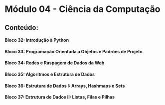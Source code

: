 # Módulo 04 - Ciência da Computação
## Conteúdo:

#### Bloco 32: Introdução à Python
#### Bloco 33: Programação Orientada a Objetos e Padrões de Projeto
#### Bloco 34: Redes e Raspagem de Dados da Web
#### Bloco 35: Algoritmos e Estrutura de Dados
#### Bloco 36: Estrutura de Dados I: Arrays, Hashmaps e Sets
#### Bloco 37: Estrutura de Dados II: Listas, Filas e Pilhas
